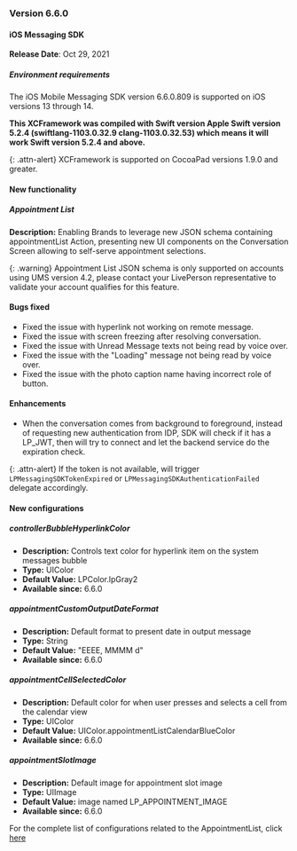 ### Version 6.6.0
#### iOS Messaging SDK

**Release Date**: Oct 29, 2021

##### Environment requirements

The iOS Mobile Messaging SDK version 6.6.0.809 is supported on iOS versions 13 through 14.

**This XCFramework was compiled with Swift version Apple Swift version 5.2.4 (swiftlang-1103.0.32.9 clang-1103.0.32.53) which means it will work Swift version 5.2.4 and above.**

{: .attn-alert}
XCFramework is supported on CocoaPad versions 1.9.0 and greater.

#### New functionality

##### Appointment List

**Description:**
Enabling Brands to leverage new JSON schema containing appointmentList Action, presenting new UI components on the Conversation Screen allowing to self-serve appointment selections.

{: .warning}
Appointment List JSON schema is only supported on accounts using UMS version 4.2, please contact your LivePerson representative to validate your account qualifies for this feature.

#### Bugs fixed

- Fixed the issue with hyperlink not working on remote message.
- Fixed the issue with screen freezing after resolving conversation.
- Fixed the issue with Unread Message texts not being read by voice over.
- Fixed the issue with the "Loading" message not being read by voice over.
- Fixed the issue with the photo caption name having incorrect role of button.

#### Enhancements

- When the conversation comes from background to foreground, instead of requesting new authentication from IDP, SDK will check if it has a LP_JWT, then will try to connect and let the backend service do the expiration check.

{: .attn-alert}
If the token is not available, will trigger `LPMessagingSDKTokenExpired` or `LPMessagingSDKAuthenticationFailed` delegate accordingly.

#### New configurations

##### controllerBubbleHyperlinkColor
- **Description:** Controls text color for hyperlink item on the system messages bubble
- **Type:** UIColor
- **Default Value:** LPColor.lpGray2
- **Available since:** 6.6.0

##### appointmentCustomOutputDateFormat
- **Description:** Default format to present date in output message
- **Type:** String
- **Default Value:** "EEEE, MMMM d"
- **Available since:** 6.6.0

##### appointmentCellSelectedColor
- **Description:** Default color for when user presses and selects a cell from the calendar view
- **Type:** UIColor
- **Default Value:** UIColor.appointmentListCalendarBlueColor
- **Available since:** 6.6.0

##### appointmentSlotImage
- **Description:** Default image for appointment slot image
- **Type:** UIImage
- **Default Value:** image named LP_APPOINTMENT_IMAGE
- **Available since:** 6.6.0

For the complete list of configurations related to the AppointmentList, click [here](mobile-app-messaging-sdk-for-ios-sdk-attributes-branding-and-configurations.html#appointment-list)